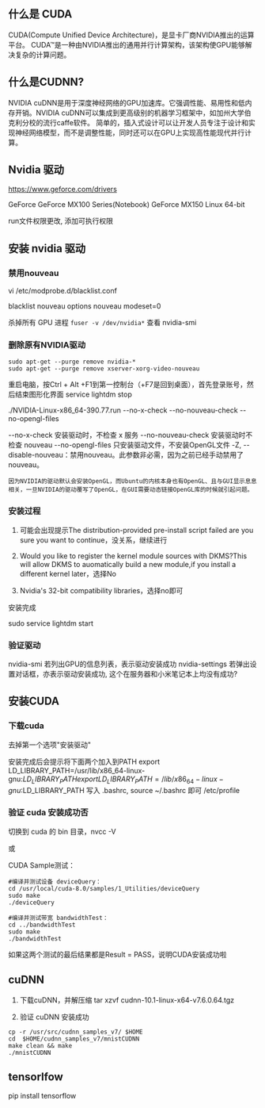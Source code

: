 ## 什么是 CUDA
CUDA(Compute Unified Device Architecture)，是显卡厂商NVIDIA推出的运算平台。 CUDA™是一种由NVIDIA推出的通用并行计算架构，该架构使GPU能够解决复杂的计算问题。

## 什么是CUDNN?
NVIDIA cuDNN是用于深度神经网络的GPU加速库。它强调性能、易用性和低内存开销。NVIDIA cuDNN可以集成到更高级别的机器学习框架中，如加州大学伯克利分校的流行caffe软件。
简单的，插入式设计可以让开发人员专注于设计和实现神经网络模型，而不是调整性能，同时还可以在GPU上实现高性能现代并行计算。

## Nvidia 驱动
https://www.geforce.com/drivers

GeForce
GeForce MX100 Series(Notebook)
GeForce MX150
Linux 64-bit

run文件权限更改, 添加可执行权限


## 安装 nvidia 驱动

### 禁用nouveau
vi /etc/modprobe.d/blacklist.conf

blacklist nouveau
options nouveau modeset=0

杀掉所有 GPU 进程
    ```
    fuser -v /dev/nvidia*
    ```
查看 nvidia-smi

### 删除原有NVIDIA驱动

```
sudo apt-get --purge remove nvidia-*
sudo apt-get --purge remove xserver-xorg-video-nouveau
```

重启电脑，按Ctrl + Alt +F1到第一控制台（+F7是回到桌面），首先登录账号，然后结束图形化界面
    service lightdm stop

./NVIDIA-Linux-x86_64-390.77.run --no-x-check --no-nouveau-check --no-opengl-files

--no-x-check 安装驱动时，不检查 x 服务
--no-nouveau-check 安装驱动时不检查 nouveau
--no-opengl-files 只安装驱动文件，不安装OpenGL文件
-Z, --disable-nouveau：禁用nouveau。此参数非必需，因为之前已经手动禁用了nouveau。

    因为NVIDIA的驱动默认会安装OpenGL，而Ubuntu的内核本身也有OpenGL、且与GUI显示息息相关，一旦NVIDIA的驱动覆写了OpenGL，在GUI需要动态链接OpenGL库的时候就引起问题。


### 安装过程
1. 可能会出现提示The distribution-provided pre-install script failed are you sure you want to continue，没关系，继续进行

1. Would you like to register the kernel module sources with DKMS?This will allow DKMS to auomatically build a new module,if you install a different kernel later，选择No

1. Nvidia's 32-bit compatibility libraries，选择no即可

安装完成

sudo service lightdm start

### 验证驱动
nvidia-smi      若列出GPU的信息列表，表示驱动安装成功
nvidia-settings 若弹出设置对话框，亦表示驱动安装成功, 这个在服务器和小米笔记本上均没有成功?


## 安装CUDA
### 下载cuda

去掉第一个选项"安装驱动"


安装完成后会提示将下面两个加入到PATH
    export LD_LIBRARY_PATH=/usr/lib/x86_64-linux-gnu:$LD_LIBRARY_PATH
    export LD_LIBRARY_PATH=/lib/x86_64-linux-gnu:$LD_LIBRARY_PATH
写入 .bashrc, source ~/.bashrc 即可
/etc/profile

### 验证 cuda 安装成功否

切换到 cuda 的 bin 目录，nvcc -V

或

CUDA Sample测试：

```
#编译并测试设备 deviceQuery：
cd /usr/local/cuda-8.0/samples/1_Utilities/deviceQuery
sudo make
./deviceQuery

#编译并测试带宽 bandwidthTest：
cd ../bandwidthTest
sudo make
./bandwidthTest
```
如果这两个测试的最后结果都是Result = PASS，说明CUDA安装成功啦

## cuDNN
1. 下载cuDNN，并解压缩
    tar xzvf cudnn-10.1-linux-x64-v7.6.0.64.tgz

1. 验证 cuDNN 安装成功

```
cp -r /usr/src/cudnn_samples_v7/ $HOME
cd  $HOME/cudnn_samples_v7/mnistCUDNN
make clean && make
./mnistCUDNN
```


## tensorlfow
pip install tensorflow
